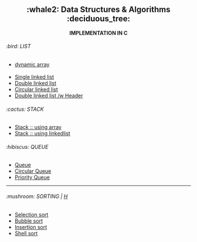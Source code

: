 <div align=center>
  <h2>:whale2: Data Structures & Algorithms :deciduous_tree:</h2>
  <b>IMPLEMENTATION IN C</b>
</div>




<h6>:bird: LIST </h6>
<ul>
  <li><a href="ds/list/dynamic_array">dynamic array</a></li>
  <br>
  <li><a href="ds/list/linked_list">Single linked list</a></li>
  <li><a href="ds/list/double_linked_list">Double linked list</a></li>
  <li><a href="ds/list/circular_linked_list">Circular linked list</a></li>
  <li><a href="ds/list/header_linked_list">Double linked list /w Header</a></li>
</ul>


<h6>:cactus: STACK </h6>
<ul>
  <li><a href="ds/stack/stack_arr">Stack :: using array</a></li>
  <li><a href="ds/stack/stack_ll">Stack :: using linkedlist</a></li>
</ul>



<h6>:hibiscus: QUEUE </h6>
<ul>
  <li><a href="ds/queue/queue_ll">Queue</a></li>
  <li><a href="ds/queue/circular_queue">Circular Queue</a></li>
  <li><a href="ds/queue/priority_queue">Priority Queue</a></li>
</ul>



---



<h6>:mushroom: SORTING | <a href="algo/sorting/sorting.h">H</a></h6>
<ul>
  <li><a href="algo/sorting/selection_sort.c">Selection sort</a></li>
  <li><a href="algo/sorting/bubble_sort.c">Bubble sort</a></li>
  <li><a href="algo/sorting/insertion_sort.c">Insertion sort</a></li>
  <li><a href="algo/sorting/shell_sort.c">Shell sort</a></li>
</ul>
